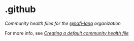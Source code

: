 # .github

*Community health files for the [@nafi-lang](https://github.com/nafi-lang) organization*

For more info, see [*Creating a default community health file*](https://docs.github.com/en/communities/setting-up-your-project-for-healthy-contributions/creating-a-default-community-health-file)
